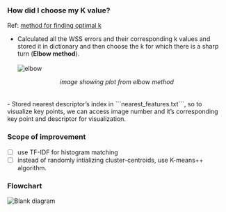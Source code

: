
### How did I choose my K value?
Ref: <a href = "https://medium.com/analytics-vidhya/how-to-determine-the-optimal-k-for-k-means-708505d204eb"> method for finding optimal k </a>
- Calculated all the WSS errors and their corresponding k values and stored it in dictionary and then choose the k for which there is a sharp turn (**Elbow method**). <br><br>
![elbow](https://user-images.githubusercontent.com/75074904/204827576-f1f1cdee-6f26-4f3b-a951-df20a0af63b5.png)
<center><i>   image showing plot from elbow method </i></center><br><br>
- Stored nearest descriptor’s index in ```nearest_features.txt```, so to visualize key points, we can access image number and it’s corresponding key point and descriptor for visualization.

### Scope of improvement
- [ ] use TF-IDF for histogram matching
- [ ] instead of randomly intializing cluster-centroids, use K-means++ algorithm.

### Flowchart
![Blank diagram](https://user-images.githubusercontent.com/75074904/204826175-3fe5a001-57d5-4d3d-81f9-5cdfb7ea623e.png)

